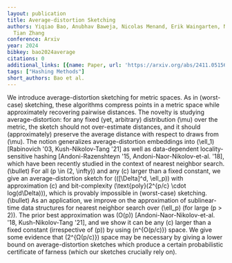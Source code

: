 ```yaml
---
layout: publication
title: Average-distortion Sketching
authors: Yiqiao Bao, Anubhav Baweja, Nicolas Menand, Erik Waingarten, Nathan White,
  Tian Zhang
conference: Arxiv
year: 2024
bibkey: bao2024average
citations: 0
additional_links: [{name: Paper, url: 'https://arxiv.org/abs/2411.05156'}]
tags: ["Hashing Methods"]
short_authors: Bao et al.
---
```

We introduce average-distortion sketching for metric spaces. As in
(worst-case) sketching, these algorithms compress points in a metric space
while approximately recovering pairwise distances. The novelty is studying
average-distortion: for any fixed (yet, arbitrary) distribution \(\mu\) over the
metric, the sketch should not over-estimate distances, and it should
(approximately) preserve the average distance with respect to draws from \(\mu\).
The notion generalizes average-distortion embeddings into \(\ell_1\) [Rabinovich
'03, Kush-Nikolov-Tang '21] as well as data-dependent locality-sensitive
hashing [Andoni-Razenshteyn '15, Andoni-Naor-Nikolov-et-al. '18], which have
been recently studied in the context of nearest neighbor search.
  \(\bullet\) For all \(p \in (2, \infty)\) and any \(c\) larger than a fixed
constant, we give an average-distortion sketch for \(([\Delta]^d, \ell_p)\) with
approximation \(c\) and bit-complexity \(\text\{poly\}(2^\{p/c\} \cdot
log(d\Delta))\), which is provably impossible in (worst-case) sketching.
  \(\bullet\) As an application, we improve on the approximation of
sublinear-time data structures for nearest neighbor search over \(\ell_p\) (for
large \(p > 2\)). The prior best approximation was \(O(p)\)
[Andoni-Naor-Nikolov-et-al. '18, Kush-Nikolov-Tang '21], and we show it can be
any \(c\) larger than a fixed constant (irrespective of \(p\)) by using
\(n^\{O(p/c)\}\) space.
  We give some evidence that \(2^\{Ω(p/c)\}\) space may be necessary by giving
a lower bound on average-distortion sketches which produce a certain
probabilistic certificate of farness (which our sketches crucially rely on).